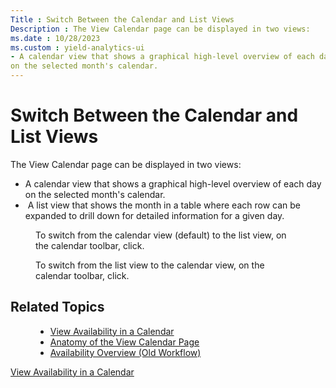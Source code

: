 ```yaml
---
Title : Switch Between the Calendar and List Views
Description : The View Calendar page can be displayed in two views:
ms.date : 10/28/2023
ms.custom : yield-analytics-ui
- A calendar view that shows a graphical high-level overview of each day
on the selected month's calendar.
---
```



# Switch Between the Calendar and List Views



The View Calendar page can be displayed in two views:

- A calendar view that shows a graphical high-level overview of each day
  on the selected month's calendar.
-  A list view that shows the month in a table where each row can be
  expanded to drill down for detailed information for a given day.

<figure class="fig fignone">
<p>To switch from the calendar view (default) to the list view, on the
calendar toolbar, click.</p>
</figure>

<figure id="ID-00003955__fig_xd2_51k_nwb" class="fig fignone">
<p>To switch from the list view to the calendar view, on the calendar
toolbar, click.</p>
</figure>


## Related Topics



<figure id="ID-00003955__fig_zd2_51k_nwb" class="fig fignone">
<ul>
<li><a href="view-availability-in-a-calendar.md" class="xref">View
Availability in a Calendar</a></li>
<li><a href="anatomy-of-the-view-calendar-page.md"
class="xref">Anatomy of the View Calendar Page</a></li>
<li><a href="availability-overview-old-workflow.md"
class="xref">Availability Overview (Old Workflow)</a></li>
</ul>
</figure>





<a href="view-availability-in-a-calendar.md"
class="link">View Availability in a Calendar</a>






